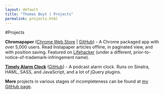 ```yaml
---
layout: default
title: "Thomas Boyt | Projects"
permalink: projects.html
---
```


#Projects

**Chromapaper** ([Chrome Web Store](https://chrome.google.com/webstore/detail/lpjpjcgbkjefppoahpegfajifjdmcblb) | [GitHub](https://github.com/thomasboyt/Chromapaper)) - A Chrome packaged app with over 5,000 users. Read Instapaper articles offline, in paginated view, and with position saving. Featured on [Lifehacker](http://lifehacker.com/#!5729430/instapaper-for-chrome-adds-offline-sync-to-your-long-articles) (under a different, prior-to-notice-of-trademark-infringement name).

**[Timely Alarm Clock](http://timely-alarm.heroku.com)** ([GitHub](https://github.com/thomasboyt/Timely)) - A podcast alarm clock. Runs on Sinatra, HAML, SASS, and JavaScript, and a lot of jQuery plugins.

**More** projects in various stages of incompleteness can be found at [my GitHub page](http://github.com/thomasboyt).